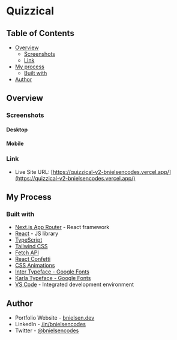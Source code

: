 # Quizzical

## Table of Contents

- [Overview](#overview)
  - [Screenshots](#screenshots)
  - [Link](#link)
- [My process](#my-process)
  - [Built with](#built-with)
- [Author](#author)

## Overview

### Screenshots

#### Desktop



#### Mobile


### Link

- Live Site URL: [https://quizzical-v2-bnielsencodes.vercel.app/](https://quizzical-v2-bnielsencodes.vercel.app/)

## My Process

### Built with

- [Next.js App Router](https://nextjs.org/) - React framework
- [React](https://reactjs.org/) - JS library
- [TypeScript](https://typescriptlang.org/)
- [Tailwind CSS](https://tailwindcss.com/)
- [Fetch API](https://developer.mozilla.org/en-US/docs/Web/API/Fetch_API)
- [React Confetti](https://www.npmjs.com/package/react-confetti)
- [CSS Animations](https://www.w3schools.com/css/css3_animations.asp)
- [Inter Typeface - Google Fonts](https://fonts.google.com/?query=inter)
- [Karla Typeface - Google Fonts](https://fonts.google.com/?query=karla)
- [VS Code](https://code.visualstudio.com/) - Integrated development environment

## Author

- Portfolio Website - [bnielsen.dev](https://bnielsen.dev)
- LinkedIn - [/in/bnielsencodes](https://linkedin.com/in/bnielsencodes)
- Twitter - [@bnielsencodes](https://twitter.com/bnielsencodes)
